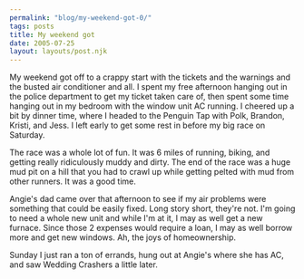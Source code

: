 ```yaml
---
permalink: "blog/my-weekend-got-0/"
tags: posts
title: My weekend got
date: 2005-07-25
layout: layouts/post.njk
---
```


My weekend got off to a crappy start with the tickets and the warnings and the busted air conditioner and all. I spent my free afternoon hanging out in the police department to get my ticket taken care of, then spent some time hanging out in my bedroom with the window unit AC running. I cheered up a bit by dinner time, where I headed to the Penguin Tap with Polk, Brandon, Kristi, and Jess. I left early to get some rest in before my big race on Saturday. 

The race was a whole lot of fun. It was 6 miles of running, biking, and getting really ridiculously muddy and dirty. The end of the race was a huge mud pit on a hill that you had to crawl up while getting pelted with mud from other runners. It was a good time. 

Angie's dad came over that afternoon to see if my air problems were something that could be easily fixed. Long story short, they're not. I'm going to need a whole new unit and while I'm at it, I may as well get a new furnace. Since those 2 expenses would require a loan, I may as well borrow more and get new windows. Ah, the joys of homeownership. 

Sunday I just ran a ton of errands, hung out at Angie's where she has AC, and saw Wedding Crashers a little later.